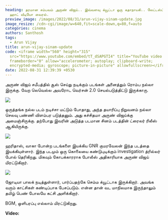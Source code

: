 ```yaml
---
heading: தரமான சம்பவம் அருண் விஜய்.. இவ்வளவு க்யூட்டா ஒரு கதாநாயகி.. லேட்டஸ்ட்
  ஹாட் வீடியோ வைரல்.
preview_image: /images/2022/08/31/arun-vijay-sinam-update.jpg
image_resize: /cdn-cgi/image/w=640,fit=scale-down,q=80,f=auto
categories: cinema
authors: Santhosh
tags:
  - Arun Vijay
title: arun-vijay-sinam-update
code: <iframe width="560" height="315"
  src="https://www.youtube.com/embed/tT_dSAPGTI4" title="YouTube video player"
  frameborder="0" allow="accelerometer; autoplay; clipboard-write;
  encrypted-media; gyroscope; picture-in-picture" allowfullscreen></iframe>
date: 2022-08-31 12:39:39 +0530
---
```

அருண் விஜய் சமீபத்தில் சூஸ் செய்து நடிக்கும் படங்கள் அனைத்தும் ரொம்ப நல்லா இருக்கு. வேற லெவெல்ல அவரோட வெர்சன் 2.0 செயல்படுத்திட்டு இருக்காரு.

![](/images/2022/08/31/sinam-movie-stills.jpg)

ஒருத்தங்க நல்ல படம் நடிச்சா மட்டும் போதாது, அந்த தயாரிப்பு நிறுவனம் நல்லா செலவு பண்ணி விளம்பர படுத்தனும். அது கச்சிதமா அருண் விஜய்க்கு அமைஞ்சிருக்கு. தற்போது இவரின் அடுத்த படமான சினம் படத்தின் ட்ரைலர் ரிலீஸ் ஆகியிருக்கு.

![](/images/2022/08/31/sinam-movie-stills-1.jpg)

ஹரிதாஸ், வாகா போன்ற படங்களை இயக்கிய GNR குமரவேலன் இந்த படத்தை இயக்கியுள்ளார். இந்த படமும் ஒரு கொலையை கண்டுபுடிக்கும் investigation த்ரில்லர் போல் தெரிகிறது. மிகவும் கோபக்காரராக போலீஸ் அதிகாரியாக அருண் விஜய் மிரட்டுகிறார்.

![](/images/2022/08/31/sinam-movie-stills-2.jpg)

ஜோடியா பாலக் நடித்துள்ளார், பார்ப்பதற்கே செம்ம க்யூட்டாக இருக்கிறார். அவங்க வரும் காட்சிகள் கண்டிப்பாக பேசப்படும். என்ன தான் வட மாநிலமாக இருந்தாலும் தமிழ் பெண் போலயே கட்சி அளிக்கிறார்.

BGM, ஒளிபரப்பு எல்லாம் மிரட்டுகிறது.

**Video:**